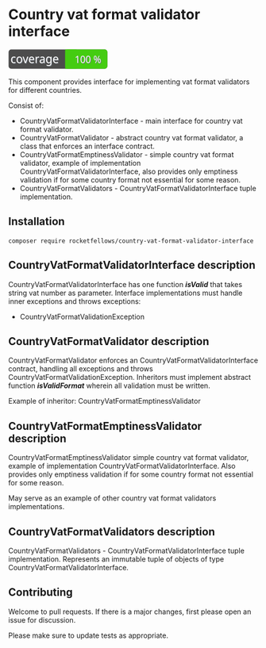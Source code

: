 # Country vat format validator interface

![Code Coverage Badge](./badge.svg)

This component provides interface for implementing vat format validators for different countries.

Consist of:
- CountryVatFormatValidatorInterface - main interface for country vat format validator.
- CountryVatFormatValidator - abstract country vat format validator, a class that enforces an interface contract.
- CountryVatFormatEmptinessValidator - simple country vat format validator, example of implementation CountryVatFormatValidatorInterface, also provides only emptiness validation if for some country format not essential for some reason.
- CountryVatFormatValidators - CountryVatFormatValidatorInterface tuple implementation.

## Installation

```shell
composer require rocketfellows/country-vat-format-validator-interface
```

## CountryVatFormatValidatorInterface description

CountryVatFormatValidatorInterface has one function **_isValid_** that takes string vat number as parameter.
Interface implementations must handle inner exceptions and throws exceptions:
- CountryVatFormatValidationException

## CountryVatFormatValidator description

CountryVatFormatValidator enforces an CountryVatFormatValidatorInterface contract, handling all exceptions and throws CountryVatFormatValidationException.
Inheritors must implement abstract function **_isValidFormat_** wherein all validation must be written.

Example of inheritor: CountryVatFormatEmptinessValidator

## CountryVatFormatEmptinessValidator description

CountryVatFormatEmptinessValidator simple country vat format validator, example of implementation CountryVatFormatValidatorInterface.
Also provides only emptiness validation if for some country format not essential for some reason.

May serve as an example of other country vat format validators implementations.

## CountryVatFormatValidators description

CountryVatFormatValidators - CountryVatFormatValidatorInterface tuple implementation. Represents an immutable tuple of objects of type CountryVatFormatValidatorInterface.

## Contributing

Welcome to pull requests. If there is a major changes, first please open an issue for discussion.

Please make sure to update tests as appropriate.
